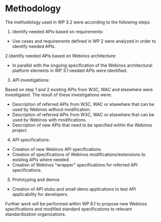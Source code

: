 Methodology
===========

The methodology used in WP 3.2 were according to the following steps:

1. Identify needed APIs based on requirements:

-   Use cases and requirements defined in WP 2 were analyzed in order to identify needed APIs.

2.Identify needed APIs based on Webinos architecture:

-   In parallel with the ongoing specification of the Webinos architectural platform elements in WP 3.1 needed APIs were identified.

3. API investigations:

Based on step 1 and 2 existing APIs from W3C, WAC and elsewhere were investigated. The result of these investigations were:

-   Description of referred APIs from W3C, WAC or elsewhere that can be used by Webinos without modification.
-   Description of referred APIs from W3C, WAC or elsewhere that can be used by Webinos with modifications.
-   Description of new APIs that need to be specified within the Webinos project.

4. API specifications:

-   Creation of new Webinos API specifications.
-   Creation of specifications of Webinos modifications/extensions to existing APIs where needed.
-   Creation of Webinos "wrapper" specifications for referred API specifications.

5. Prototyping and demos

-   Creation of API stubs and small demo applications to test API applicability for developers.

Further work will be performed within WP 8.1 to propose new Webinos specifications and modified standard specifications to relevant standardization organizations.

